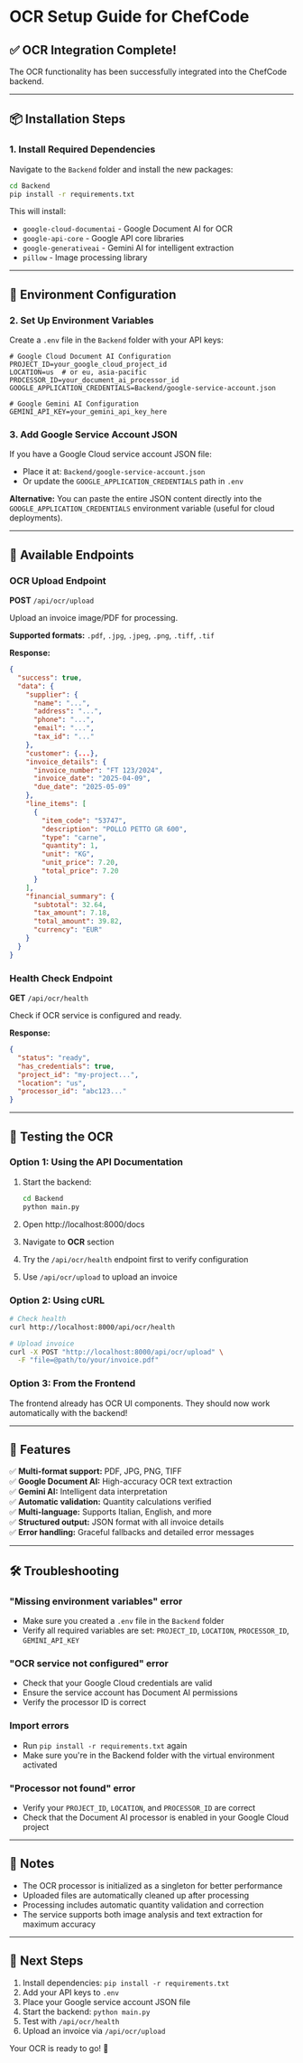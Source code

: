 # OCR Setup Guide for ChefCode

## ✅ OCR Integration Complete!

The OCR functionality has been successfully integrated into the ChefCode backend.

---

## 📦 Installation Steps

### 1. Install Required Dependencies

Navigate to the `Backend` folder and install the new packages:

```bash
cd Backend
pip install -r requirements.txt
```

This will install:
- `google-cloud-documentai` - Google Document AI for OCR
- `google-api-core` - Google API core libraries
- `google-generativeai` - Gemini AI for intelligent extraction
- `pillow` - Image processing library

---

## 🔑 Environment Configuration

### 2. Set Up Environment Variables

Create a `.env` file in the `Backend` folder with your API keys:

```env
# Google Cloud Document AI Configuration
PROJECT_ID=your_google_cloud_project_id
LOCATION=us  # or eu, asia-pacific
PROCESSOR_ID=your_document_ai_processor_id
GOOGLE_APPLICATION_CREDENTIALS=Backend/google-service-account.json

# Google Gemini AI Configuration
GEMINI_API_KEY=your_gemini_api_key_here
```

### 3. Add Google Service Account JSON

If you have a Google Cloud service account JSON file:
- Place it at: `Backend/google-service-account.json`
- Or update the `GOOGLE_APPLICATION_CREDENTIALS` path in `.env`

**Alternative:** You can paste the entire JSON content directly into the `GOOGLE_APPLICATION_CREDENTIALS` environment variable (useful for cloud deployments).

---

## 🚀 Available Endpoints

### OCR Upload Endpoint
**POST** `/api/ocr/upload`

Upload an invoice image/PDF for processing.

**Supported formats:** `.pdf`, `.jpg`, `.jpeg`, `.png`, `.tiff`, `.tif`

**Response:**
```json
{
  "success": true,
  "data": {
    "supplier": {
      "name": "...",
      "address": "...",
      "phone": "...",
      "email": "...",
      "tax_id": "..."
    },
    "customer": {...},
    "invoice_details": {
      "invoice_number": "FT 123/2024",
      "invoice_date": "2025-04-09",
      "due_date": "2025-05-09"
    },
    "line_items": [
      {
        "item_code": "53747",
        "description": "POLLO PETTO GR 600",
        "type": "carne",
        "quantity": 1,
        "unit": "KG",
        "unit_price": 7.20,
        "total_price": 7.20
      }
    ],
    "financial_summary": {
      "subtotal": 32.64,
      "tax_amount": 7.18,
      "total_amount": 39.82,
      "currency": "EUR"
    }
  }
}
```

### Health Check Endpoint
**GET** `/api/ocr/health`

Check if OCR service is configured and ready.

**Response:**
```json
{
  "status": "ready",
  "has_credentials": true,
  "project_id": "my-project...",
  "location": "us",
  "processor_id": "abc123..."
}
```

---

## 🧪 Testing the OCR

### Option 1: Using the API Documentation

1. Start the backend:
   ```bash
   cd Backend
   python main.py
   ```

2. Open http://localhost:8000/docs

3. Navigate to **OCR** section

4. Try the `/api/ocr/health` endpoint first to verify configuration

5. Use `/api/ocr/upload` to upload an invoice

### Option 2: Using cURL

```bash
# Check health
curl http://localhost:8000/api/ocr/health

# Upload invoice
curl -X POST "http://localhost:8000/api/ocr/upload" \
  -F "file=@path/to/your/invoice.pdf"
```

### Option 3: From the Frontend

The frontend already has OCR UI components. They should now work automatically with the backend!

---

## 🎯 Features

✅ **Multi-format support:** PDF, JPG, PNG, TIFF  
✅ **Google Document AI:** High-accuracy OCR text extraction  
✅ **Gemini AI:** Intelligent data interpretation  
✅ **Automatic validation:** Quantity calculations verified  
✅ **Multi-language:** Supports Italian, English, and more  
✅ **Structured output:** JSON format with all invoice details  
✅ **Error handling:** Graceful fallbacks and detailed error messages  

---

## 🛠️ Troubleshooting

### "Missing environment variables" error
- Make sure you created a `.env` file in the `Backend` folder
- Verify all required variables are set: `PROJECT_ID`, `LOCATION`, `PROCESSOR_ID`, `GEMINI_API_KEY`

### "OCR service not configured" error
- Check that your Google Cloud credentials are valid
- Ensure the service account has Document AI permissions
- Verify the processor ID is correct

### Import errors
- Run `pip install -r requirements.txt` again
- Make sure you're in the Backend folder with the virtual environment activated

### "Processor not found" error
- Verify your `PROJECT_ID`, `LOCATION`, and `PROCESSOR_ID` are correct
- Check that the Document AI processor is enabled in your Google Cloud project

---

## 📝 Notes

- The OCR processor is initialized as a singleton for better performance
- Uploaded files are automatically cleaned up after processing
- Processing includes automatic quantity validation and correction
- The service supports both image analysis and text extraction for maximum accuracy

---

## 🔗 Next Steps

1. Install dependencies: `pip install -r requirements.txt`
2. Add your API keys to `.env`
3. Place your Google service account JSON file
4. Start the backend: `python main.py`
5. Test with `/api/ocr/health`
6. Upload an invoice via `/api/ocr/upload`

Your OCR is ready to go! 🎉

